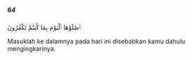 ##### 64

<span class="ayah">ٱصْلَوْهَا ٱلْيَوْمَ بِمَا كُنتُمْ تَكْفُرُونَ</span>

<span class="ayah_translation">Masuklah ke dalamnya pada hari ini disebabkan kamu dahulu mengingkarinya.</span>
